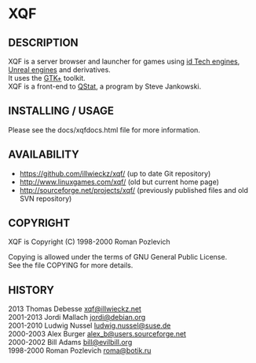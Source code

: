XQF
===


DESCRIPTION
-----------

XQF is a server browser and launcher for games using [id Tech engines](http://en.wikipedia.org/wiki/Id_Tech), [Unreal engines](http://en.wikipedia.org/wiki/Unreal_Engine) and derivatives.  
It uses the [GTK+](http://www.gtk.org/) toolkit.  
XQF is a front-end to [QStat](http://qstat.sourceforge.net/), a program by Steve Jankowski.


INSTALLING / USAGE
------------------

Please see the docs/xqfdocs.html file for more information.


AVAILABILITY
------------

* https://github.com/illwieckz/xqf/ (up to date Git repository)
* http://www.linuxgames.com/xqf/ (old but current home page)
* http://sourceforge.net/projects/xqf/ (previously published files and old SVN repository)


COPYRIGHT
---------

XQF is Copyright (C) 1998-2000 Roman Pozlevich

Copying is allowed under the terms of GNU General Public License.  
See the file COPYING for more details.


HISTORY
-------

2013 Thomas Debesse <xqf@illwieckz.net>  
2001-2013 Jordi Mallach <jordi@debian.org>  
2001-2010 Ludwig Nussel <ludwig.nussel@suse.de>  
2000-2003 Alex Burger <alex_b@users.sourceforge.net>  
2000-2002 Bill Adams <bill@evilbill.org>  
1998-2000 Roman Pozlevich <roma@botik.ru>
